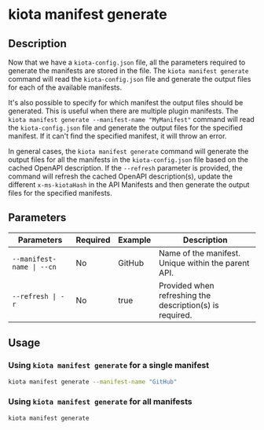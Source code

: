 # kiota manifest generate

## Description

Now that we have a `kiota-config.json` file, all the parameters required to generate the manifests are stored in the file. The `kiota manifest generate` command will read the `kiota-config.json` file and generate the output files for each of the available manifests. 

It's also possible to specify for which manifest the output files should be generated. This is useful when there are multiple plugin manifests. The `kiota manifest generate --manifest-name "MyManifest"` command will read the `kiota-config.json` file and generate the output files for the specified manifest. If it can't find the specified manifest, it will throw an error.

In general cases, the `kiota manifest generate` command will generate the output files for all the manifests in the `kiota-config.json` file based on the cached OpenAPI description. If the `--refresh` parameter is provided, the command will refresh the cached OpenAPI description(s), update the different `x-ms-kiotaHash` in the API Manifests and then generate the output files for the specified manifests.

## Parameters

| Parameters | Required | Example | Description |
| -- | -- | -- | -- |
| `--manifest-name \| --cn` | No | GitHub | Name of the manifest. Unique within the parent API. |
| `--refresh \| -r` | No | true | Provided when refreshing the description(s) is required. |

## Usage

### Using `kiota manifest generate` for a single manifest

```bash
kiota manifest generate --manifest-name "GitHub"
```

### Using `kiota manifest generate` for all manifests

```bash
kiota manifest generate
```